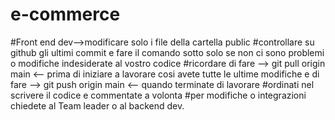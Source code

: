 # e-commerce
#Front end dev-->modificare solo i file della cartella public
#controllare su github gli ultimi commit e fare il comando sotto solo se non ci sono problemi o modifiche indesiderate al vostro codice
#ricordare di fare --> git pull origin main <-- prima di iniziare a lavorare cosi avete tutte le ultime modifiche e di fare --> git push origin main <-- quando terminate di lavorare
#ordinati nel scrivere il codice e commentate a volonta
#per modifiche o integrazioni chiedete al Team leader o al backend dev.